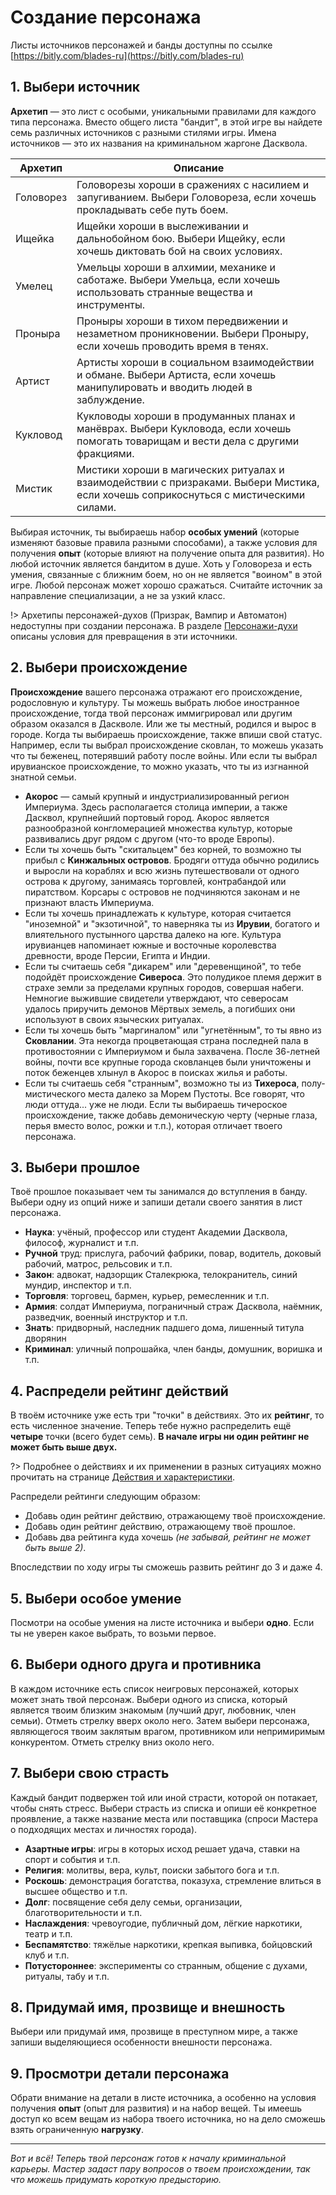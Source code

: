 # Создание персонажа

Листы источников персонажей и банды доступны по ссылке [https://bitly.com/blades-ru](https://bitly.com/blades-ru)

## 1. Выбери источник

**Архетип** — это лист с особыми, уникальными правилами для каждого типа персонажа. Вместо общего листа "бандит", в этой игре вы найдете семь различных источников с разными стилями игры. Имена источников — это их названия на криминальном жаргоне Дасквола.

Архетип  |  Описание
--|--
Головорез  |  Головорезы хороши в сражениях с насилием и запугиванием. Выбери Головореза, если хочешь прокладывать себе путь боем.
Ищейка  |  Ищейки хороши в выслеживании и дальнобойном бою. Выбери Ищейку, если хочешь диктовать бой на своих условиях.
Умелец  |  Умельцы хороши в алхимии, механике и саботаже. Выбери Умельца, если хочешь использовать странные вещества и инструменты.
Проныра  |  Проныры хороши в тихом передвижении и незаметном проникновении. Выбери Проныру, если хочешь проводить время в тенях.
Артист  |  Артисты хороши в социальном взаимодействии и обмане. Выбери Артиста, если хочешь манипулировать и вводить людей в заблуждение.
Кукловод  | Кукловоды хороши в продуманных планах и манёврах. Выбери Кукловода, если хочешь помогать товарищам и вести дела с другими фракциями.
Мистик  |  Мистики хороши в магических ритуалах и взаимодействии с призраками. Выбери Мистика, если хочешь соприкоснуться с мистическими силами.

Выбирая источник, ты выбираешь набор **особых умений** (которые изменяют базовые правила разными способами), а также условия для получения **опыт** (которые влияют на получение опыта для развития). Но любой источник является бандитом в душе. Хоть у Головореза и есть умения, связанные с ближним боем, но он не является "воином" в этой игре. Любой персонаж может хорошо сражаться. Считайте источник за направление специализации, а не за узкий класс.

!> Архетипы персонажей-духов (Призрак, Вампир и Автоматон) недоступны при создании персонажа. В разделе [Персонажи-духи](characters-spirits) описаны условия для превращения в эти источники.

## 2. Выбери происхождение

**Происхождение** вашего персонажа отражают его происхождение, родословную и культуру. Ты можешь выбрать любое иностранное происхождение, тогда твой персонаж иммигрировал или другим образом оказался в Даскволе. Или же ты местный, родился и вырос в городе. Когда ты выбираешь происхождение, также впиши свой статус. Например, если ты выбрал происхождение сковлан, то можешь указать что ты беженец, потерявший работу после войны. Или если ты выбрал ирувианское происхождение, то можно указать, что ты из изгнанной знатной семьи.

- **Акорос** — самый крупный и индустриализированный регион Империума. Здесь располагается столица империи, а также Дасквол, крупнейший портовый город. Акорос является разнообразной конгломерацией множества культур, которые развивались друг рядом с другом (что-то вроде Европы).
- Если ты хочешь быть "скитальцем" без корней, то возможно ты прибыл с **Кинжальных островов**. Бродяги оттуда обычно родились и выросли на кораблях и всю жизнь путешествовали от одного острова к другому, занимаясь торговлей, контрабандой или пиратством. Корсары с островов не подчиняются законам и не признают власть Империума.
- Если ты хочешь принадлежать к культуре, которая считается "иноземной" и "экзотичной", то наверняка ты из **Ирувии**, богатого и влиятельного пустынного царства далеко на юге. Культура ирувианцев напоминает южные и восточные королевства древности, вроде Персии, Египта и Индии.
- Если ты считаешь себя "дикарем" или "деревенщиной", то тебе подойдёт происхождение **Сивероса**. Это полудикое племя держит в страхе земли за пределами крупных городов, совершая набеги. Немногие выжившие свидетели утверждают, что северосам удалось приручить демонов Мёртвых земель, а погибших они используют в своих языческих ритуалах.
- Если ты хочешь быть "маргиналом" или "угнетённым", то ты явно из **Сковлании**. Эта некогда процветающая страна последней пала в противостоянии с Империумом и была захвачена. После 36-летней войны, почти все крупные города сковланцев были уничтожены и поток беженцев хлынул в Акорос в поисках жилья и работы.
- Если ты считаешь себя "странным", возможно ты из **Тихероса**, полу-мистического места далеко за Морем Пустоты. Все говорят, что люди оттуда... уже не люди. Если ты выбираешь тичероское происхождение, также добавь демоническую черту (черные глаза, перья вместо волос, рожки и т.п.), которая отличает твоего персонажа.

## 3. Выбери прошлое

Твоё прошлое показывает чем ты занимался до вступления в банду. Выбери одну из опций ниже и запиши детали своего занятия в лист персонажа.

- **Наука**: учёный, профессор или студент Академии Дасквола, философ, журналист и т.п.
- **Ручной** труд: прислуга, рабочий фабрики, повар, водитель, доковый рабочий, матрос, рельсовик и т.п.
- **Закон**: адвокат, надзорщик Сталекрюка, телокранитель, синий мундир, инспектор и т.п.
- **Торговля**: торговец, бармен, курьер, ремесленник и т.п.
- **Армия**: солдат Империума, пограничный страж Дасквола, наёмник, разведчик, военный инструктор и т.п.
- **Знать**: придворный, наследник падшего дома, лишенный титула дворянин
- **Криминал**: уличный попрошайка, член банды, домушник, воришка и т.п.

## 4. Распредели рейтинг действий

В твоём источнике уже есть три "точки" в действиях. Это их **рейтинг**, то есть численное значение. Теперь тебе нужно распределить ещё **четыре** точки (всего будет семь). **В начале игры ни один рейтинг не может быть выше двух.**

?> Подробнее о действиях и их применении в разных ситуациях можно прочитать на странице [Действия и характеристики](actions-attributes?id=Описание-действий).

Распредели рейтинги следующим образом:

- Добавь один рейтинг действию, отражающему твоё происхождение.
- Добавь один рейтинг действию, отражающему твоё прошлое.
- Добавь два рейтинга куда хочешь _(не забывай, рейтинг не может быть выше 2)_.

Впоследствии по ходу игры ты сможешь развить рейтинг до 3 и даже 4.

## 5. Выбери особое умение

Посмотри на особые умения на листе источника и выбери **одно**. Если ты не уверен какое выбрать, то возьми первое.

## 6. Выбери одного друга и противника

В каждом источнике есть список неигровых персонажей, которых может знать твой персонаж. Выбери одного из списка, который является твоим близким знакомым (лучший друг, любовник, член семьи). Отметь стрелку вверх около него. Затем выбери персонажа, являющегося твоим заклятым врагом, противником или непримиримым конкурентом. Отметь стрелку вниз около него.

## 7. Выбери свою страсть

Каждый бандит подвержен той или иной страсти, которой он потакает, чтобы снять стресс. Выбери страсть из списка и опиши её конкретное проявление, а также название места или поставщика (спроси Мастера о подходящих местах и личностях города).

- **Азартные игры**: игры в которых исход решает удача, ставки на спорт и события и т.п.
- **Религия**: молитвы, вера, культ, поиски забытого бога и т.п.
- **Роскошь**: демонстрация богатства, показуха, стремление влиться в высшее общество и т.п.
- **Долг**: посвящение себя делу семьи, организации, благотворительности и т.п.
- **Наслаждения**: чревоугодие, публичный дом, лёгкие наркотики, театр и т.п.
- **Беспамятство**: тяжёлые наркотики, крепкая выпивка, бойцовский клуб и т.п.
- **Потустороннее**: эксперименты со странным, общение с духами, ритуалы, табу и т.п.

## 8. Придумай имя, прозвище и внешность

Выбери или придумай имя, прозвище в преступном мире, а также запиши выделяющиеся особенности внешности персонажа.

## 9. Просмотри детали персонажа

Обрати внимание на детали в листе источника, а особенно на условия получения **опыт** (опыт для развития) и на набор вещей. Ты имеешь доступ ко всем вещам из набора твоего источника, но на дело сможешь взять ограниченную **нагрузку**.

---

_Вот и всё! Теперь твой персонаж готов к началу криминальной карьеры. Мастер задаст пару вопросов о твоем происхождении, так что можешь придумать короткую предысторию._
